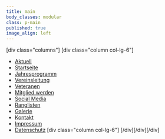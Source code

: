 ```yaml
---
title: main
body_classes: modular
class: p-main
published: true
image_align: left
---
```


[div class="columns"]
[div class="column col-lg-6"]
- [Aktuell](/aktuell)
- [Startseite](/)
- [Jahresprogramm](/jahresprogramm)
- [Vereinsleitung](/vereinsleitung)
- [Veteranen](/veteranen)
- [Mitglied werden](/mitglied-werden)
- [Social Media](/social-media)
- [Ranglisten](/ranglisten)
- [Galerie](/galerie)
- [Kontakt](/info/kontakt)
- [Impressum](/info/impressum)
- [Datenschutz](/info/datenschutz)
[div class="column col-lg-6"]
[/div][/div][/div]

